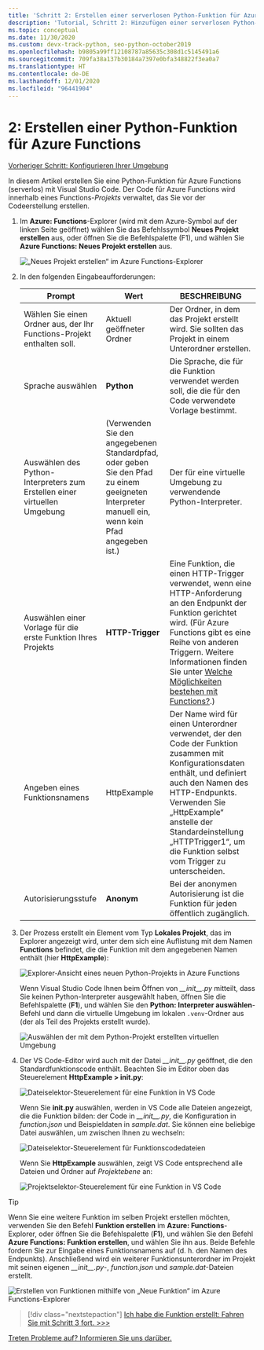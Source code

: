 ```yaml
---
title: 'Schritt 2: Erstellen einer serverlosen Python-Funktion für Azure Functions mit VS Code'
description: 'Tutorial, Schritt 2: Hinzufügen einer serverlosen Python-Funktion mit der Azure Functions-Erweiterung für VS Code'
ms.topic: conceptual
ms.date: 11/30/2020
ms.custom: devx-track-python, seo-python-october2019
ms.openlocfilehash: b9805a99ff12108787a85635c308d1c5145491a6
ms.sourcegitcommit: 709fa38a137b30184a7397e0bfa348822f3ea0a7
ms.translationtype: HT
ms.contentlocale: de-DE
ms.lasthandoff: 12/01/2020
ms.locfileid: "96441904"
---
```

# <a name="2-create-a-python-function-for-azure-functions"></a>2: Erstellen einer Python-Funktion für Azure Functions

[Vorheriger Schritt: Konfigurieren Ihrer Umgebung](tutorial-vs-code-serverless-python-01.md)

In diesem Artikel erstellen Sie eine Python-Funktion für Azure Functions (serverlos) mit Visual Studio Code. Der Code für Azure Functions wird innerhalb eines Functions-_Projekts_ verwaltet, das Sie vor der Codeerstellung erstellen.

1. Im **Azure: Functions**-Explorer (wird mit dem Azure-Symbol auf der linken Seite geöffnet) wählen Sie das Befehlssymbol **Neues Projekt erstellen** aus, oder öffnen Sie die Befehlspalette (F1), und wählen Sie **Azure Functions: Neues Projekt erstellen** aus.

    ![„Neues Projekt erstellen“ im Azure Functions-Explorer](media/tutorial-vs-code-serverless-python/create-a-new-project-in-azure-functions-explorer.png)

1. In den folgenden Eingabeaufforderungen:

    | Prompt | Wert | BESCHREIBUNG |
    | --- | --- | --- |
    | Wählen Sie einen Ordner aus, der Ihr Functions-Projekt enthalten soll. | Aktuell geöffneter Ordner | Der Ordner, in dem das Projekt erstellt wird. Sie sollten das Projekt in einem Unterordner erstellen. |
    | Sprache auswählen | **Python** | Die Sprache, die für die Funktion verwendet werden soll, die die für den Code verwendete Vorlage bestimmt. |
    | Auswählen des Python-Interpreters zum Erstellen einer virtuellen Umgebung | (Verwenden Sie den angegebenen Standardpfad, oder geben Sie den Pfad zu einem geeigneten Interpreter manuell ein, wenn kein Pfad angegeben ist.) | Der für eine virtuelle Umgebung zu verwendende Python-Interpreter. |
    | Auswählen einer Vorlage für die erste Funktion Ihres Projekts | **HTTP-Trigger** | Eine Funktion, die einen HTTP-Trigger verwendet, wenn eine HTTP-Anforderung an den Endpunkt der Funktion gerichtet wird. (Für Azure Functions gibt es eine Reihe von anderen Triggern. Weitere Informationen finden Sie unter [Welche Möglichkeiten bestehen mit Functions?](/azure/azure-functions/functions-overview#what-can-i-do-with-functions).) |
    | Angeben eines Funktionsnamens | HttpExample | Der Name wird für einen Unterordner verwendet, der den Code der Funktion zusammen mit Konfigurationsdaten enthält, und definiert auch den Namen des HTTP-Endpunkts. Verwenden Sie „HttpExample“ anstelle der Standardeinstellung „HTTPTrigger1“, um die Funktion selbst vom Trigger zu unterscheiden. |
    | Autorisierungsstufe | **Anonym** | Bei der anonymen Autorisierung ist die Funktion für jeden öffentlich zugänglich. |

1. Der Prozess erstellt ein Element vom Typ **Lokales Projekt**, das im Explorer angezeigt wird, unter dem sich eine Auflistung mit dem Namen **Functions** befindet, die die Funktion mit dem angegebenen Namen enthält (hier **HttpExample**):

    ![Explorer-Ansicht eines neuen Python-Projekts in Azure Functions](media/tutorial-vs-code-serverless-python/explorer-view-new-python-project-in-azure-functions.png)

    Wenn Visual Studio Code Ihnen beim Öffnen von *\_\_init\_\_.py* mitteilt, dass Sie keinen Python-Interpreter ausgewählt haben, öffnen Sie die Befehlspalette (**F1**), und wählen Sie den **Python: Interpreter auswählen**-Befehl und dann die virtuelle Umgebung im lokalen `.venv`-Ordner aus (der als Teil des Projekts erstellt wurde).

    ![Auswählen der mit dem Python-Projekt erstellten virtuellen Umgebung](media/tutorial-vs-code-serverless-python/select-virtual-environment-created-with-the-python-project.png)

1. Der VS Code-Editor wird auch mit der Datei *\_\_init\_\_.py* geöffnet, die den Standardfunktionscode enthält. Beachten Sie im Editor oben das Steuerelement **HttpExample > __init.py__**:

    ![Dateiselektor-Steuerelement für eine Funktion in VS Code](media/tutorial-vs-code-serverless-python/file-selector-in-azure-functions-editor-01.png)

    Wenn Sie **__init.py__** auswählen, werden in VS Code alle Dateien angezeigt, die die Funktion bilden: der Code in *\_\_init\_\_.py*, die Konfiguration in *function.json* und Beispieldaten in *sample.dat*. Sie können eine beliebige Datei auswählen, um zwischen Ihnen zu wechseln:

    ![Dateiselektor-Steuerelement für Funktionscodedateien](media/tutorial-vs-code-serverless-python/file-selector-in-azure-functions-editor-02.png)

    Wenn Sie **HttpExample** auswählen, zeigt VS Code entsprechend alle Dateien und Ordner auf *Projektebene* an:

    ![Projektselektor-Steuerelement für eine Funktion in VS Code](media/tutorial-vs-code-serverless-python/file-selector-in-azure-functions-editor-03.png)

> [!TIP]
> Wenn Sie eine weitere Funktion im selben Projekt erstellen möchten, verwenden Sie den Befehl **Funktion erstellen** im **Azure: Functions**-Explorer, oder öffnen Sie die Befehlspalette (**F1**), und wählen Sie den Befehl **Azure Functions: Funktion erstellen**, und wählen Sie ihn aus. Beide Befehle fordern Sie zur Eingabe eines Funktionsnamens auf (d. h. den Namen des Endpunkts). Anschließend wird ein weiterer Funktionsunterordner im Projekt mit seinen eigenen *\_\_init\_\_.py*-, *function.json* und *sample.dat*-Dateien erstellt.
>
> ![Erstellen von Funktionen mithilfe von „Neue Funktion“ im Azure Functions-Explorer](media/tutorial-vs-code-serverless-python/create-new-functions-in-azure-functions-explorer.png)

> [!div class="nextstepaction"]
> [Ich habe die Funktion erstellt: Fahren Sie mit Schritt 3 fort. >>>](tutorial-vs-code-serverless-python-03.md)

[Treten Probleme auf? Informieren Sie uns darüber.](https://aka.ms/python-functions-qs-ms-survey)
